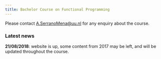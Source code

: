 ```yaml
---
title: Bachelor Course on Functional Programming 
---
```


Please contact <a href="mailto:A.SerranoMena@uu.nl">A.SerranoMena@uu.nl</a> for any enquiry about the course.

### Latest news

**21/08/2018**: website is up, some content from 2017 may be left, and will be updated throughout the course.
